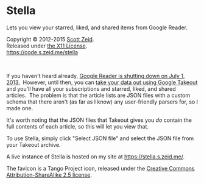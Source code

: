 Stella
======
Lets you view your starred, liked, and shared items from Google Reader.

Copyright © 2012-2015 [Scott Zeid](https://s.zeid.me/).  
Released under [the X11 License](https://tldrlegal.com/l/x11).  
<https://code.s.zeid.me/stella>

 

If you haven't heard already, [Google Reader is shutting down on July 1, 2013.][notice] 
However, until then, you can [take your data out using Google Takeout][takeout]
and you'll have all your subscriptions and starred, liked, and shared articles. 
The problem is that the article lists are JSON files with a custom schema that
there aren't (as far as I know) any user-friendly parsers for, so I made one.

It's worth noting that the JSON files that Takeout gives you *do* contain the
full contents of each article, so this will let you view that.

To use Stella, simply click "Select JSON file" and select the JSON file from
your Takeout archive.

A live instance of Stella is hosted on my site at <https://stella.s.zeid.me/>.

The favicon is a Tango Project icon, released under the [Creative Commons
Attribution-ShareAlike 2.5 license][cc-by-sa-2.5].




[notice]:        http://googlereader.blogspot.com/2013/03/powering-down-google-reader.html
[takeout]:       https://goo.gl/zijsh
[cc-by-sa-2.5]:  https://creativecommons.org/licenses/by-sa/2.5/deed.en
